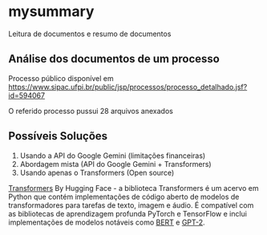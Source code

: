 # mysummary
Leitura de documentos e resumo de documentos

## Análise dos documentos de um processo

Processo público disponível em https://www.sipac.ufpi.br/public/jsp/processos/processo_detalhado.jsf?id=594067

O referido processo pussui 28 arquivos anexados

## Possíveis Soluções

1. Usando a API do Google Gemini (limitações financeiras)
2. Abordagem mista (API do Google Gemini + Transformers)
3. Usando apenas o Transformers (Open source)

[Transformers](https://en.wikipedia.org/wiki/Transformer_(deep_learning_architecture)) By Hugging Face - a biblioteca Transformers é um acervo em Python que contém implementações de código aberto de modelos de transformadores para tarefas de texto, imagem e áudio. É compatível com as bibliotecas de aprendizagem profunda PyTorch e TensorFlow e inclui implementações de modelos notáveis como [BERT](https://en.wikipedia.org/wiki/BERT_(language_model)) e [GPT-2](https://en.wikipedia.org/wiki/GPT-2).

